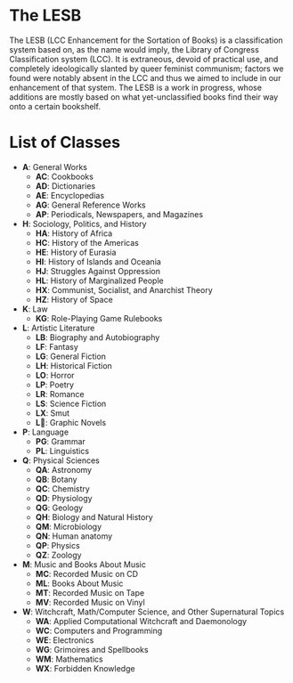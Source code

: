 # The LESB
The LESB (LCC Enhancement for the Sortation of Books) is 
a classification system based on, as the name would imply, the Library of Congress 
Classification system (LCC). It is extraneous, devoid of practical use, and completely 
ideologically slanted by queer feminist communism; factors we found were notably absent 
in the LCC and thus we aimed to include in our enhancement of that system. The LESB is 
a work in progress, whose additions are mostly based on what yet-unclassified books 
find their way onto a certain bookshelf.

# List of Classes

- **A**: General Works
  - **AC**: Cookbooks
  - **AD**: Dictionaries
  - **AE**: Encyclopedias
  - **AG**: General Reference Works
  - **AP**: Periodicals, Newspapers, and Magazines
- **H**: Sociology, Politics, and History
  - **HA**: History of Africa
  - **HC**: History of the Americas
  - **HE**: History of Eurasia
  - **HI**: History of Islands and Oceania
  - **HJ**: Struggles Against Oppression
  - **HL**: History of Marginalized People
  - **HX**: Communist, Socialist, and Anarchist Theory
  - **HZ**: History of Space
- **K**: Law
  - **KG**: Role-Playing Game Rulebooks
- **L**: Artistic Literature
  - **LB**: Biography and Autobiography
  - **LF**: Fantasy
  - **LG**: General Fiction
  - **LH**: Historical Fiction
  - **LO**: Horror
  - **LP**: Poetry
  - **LR**: Romance
  - **LS**: Science Fiction
  - **LX**: Smut
  - **L📖**: Graphic Novels
- **P**: Language
  - **PG**: Grammar
  - **PL**: Linguistics
- **Q**: Physical Sciences
  - **QA**: Astronomy
  - **QB**: Botany
  - **QC**: Chemistry
  - **QD**: Physiology
  - **QG**: Geology
  - **QH**: Biology and Natural History
  - **QM**: Microbiology
  - **QN**: Human anatomy
  - **QP**: Physics
  - **QZ**: Zoology
- **M**: Music and Books About Music
  - **MC**: Recorded Music on CD
  - **ML**: Books About Music
  - **MT**: Recorded Music on Tape
  - **MV**: Recorded Music on Vinyl
- **W**: Witchcraft, Math/Computer Science, and Other Supernatural Topics
  - **WA**: Applied Computational Witchcraft and Daemonology
  - **WC**: Computers and Programming
  - **WE**: Electronics
  - **WG**: Grimoires and Spellbooks
  - **WM**: Mathematics
  - **WX**: Forbidden Knowledge

